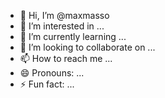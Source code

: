 - 👋 Hi, I’m @maxmasso
- 👀 I’m interested in ...
- 🌱 I’m currently learning ...
- 💞️ I’m looking to collaborate on ...
- 📫 How to reach me ...
- 😄 Pronouns: ...
- ⚡ Fun fact: ...

<!---
maxmasso/maxmasso is a ✨ special ✨ repository because its `README.md` (this file) appears on your GitHub profile.
You can click the Preview link to take a look at your changes.
--->

